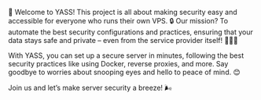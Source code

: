 🚀 Welcome to YASS! This project is all about making security easy and accessible for everyone who runs their own VPS. 🔒 Our mission? To automate the best security configurations and practices, ensuring that your data stays safe and private – even from the service provider itself! 🙅‍♂️📂

With YASS, you can set up a secure server in minutes, following the best security practices like using Docker, reverse proxies, and more. Say goodbye to worries about snooping eyes and hello to peace of mind. 😊

Join us and let’s make server security a breeze! 🌬️
